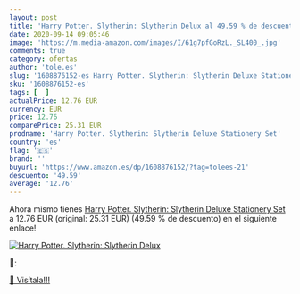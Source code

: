 ```yaml
---
layout: post
title: 'Harry Potter. Slytherin: Slytherin Delux al 49.59 % de descuento'
date: 2020-09-14 09:05:46
image: 'https://m.media-amazon.com/images/I/61g7pfGoRzL._SL400_.jpg'
comments: true
category: ofertas
author: 'tole.es'
slug: '1608876152-es Harry Potter. Slytherin: Slytherin Deluxe Stationery Set'
sku: '1608876152-es'
tags: [  ]
actualPrice: 12.76 EUR
currency: EUR
price: 12.76
comparePrice: 25.31 EUR
prodname: 'Harry Potter. Slytherin: Slytherin Deluxe Stationery Set'
country: 'es'
flag: '🇪🇸'
brand: ''
buyurl: 'https://www.amazon.es/dp/1608876152/?tag=tolees-21'
descuento: '49.59'
average: '12.76'
---
```


Ahora mismo tienes [Harry Potter. Slytherin: Slytherin Deluxe Stationery Set](https://www.amazon.es/dp/1608876152/?tag=tolees-21) a 12.76 EUR (original: 25.31 EUR) (49.59 %  de descuento) en el siguiente enlace!

[![Harry Potter. Slytherin: Slytherin Delux](https://m.media-amazon.com/images/I/61g7pfGoRzL._SL400_.jpg)](https://www.amazon.es/dp/1608876152/?tag=tolees-21)

🔎:


[🛒 Visítala!!!](https://www.amazon.es/dp/1608876152/?tag=tolees-21)
